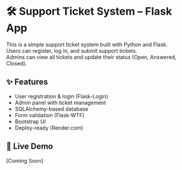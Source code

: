 # 🛠️ Support Ticket System – Flask App

This is a simple support ticket system built with Python and Flask.  
Users can register, log in, and submit support tickets.  
Admins can view all tickets and update their status (Open, Answered, Closed).

## ✨ Features
- User registration & login (Flask-Login)
- Admin panel with ticket management
- SQLAlchemy-based database
- Form validation (Flask-WTF)
- Bootstrap UI
- Deploy-ready (Render.com)

## 🚀 Live Demo
[Coming Soon]
